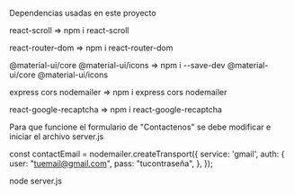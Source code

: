 Dependencias usadas en este proyecto

react-scroll => npm i react-scroll

react-router-dom => npm i react-router-dom

@material-ui/core
@material-ui/icons 
=> npm i --save-dev @material-ui/core @material-ui/icons

express
cors
nodemailer
=> npm i express cors nodemailer

react-google-recaptcha => npm i react-google-recaptcha

Para que funcione el formulario de "Contactenos" se debe modificar e iniciar el archivo server.js

const contactEmail = nodemailer.createTransport({
  service: 'gmail',
  auth: {
    user: "tuemail@gmail.com",
    pass: "tucontraseña",
  },
});

node server.js
